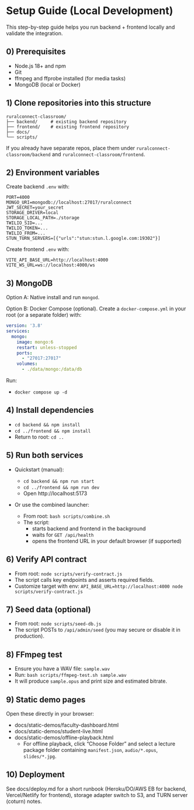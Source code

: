 # Setup Guide (Local Development)

This step-by-step guide helps you run backend + frontend locally and validate the integration.

## 0) Prerequisites

- Node.js 18+ and npm
- Git
- ffmpeg and ffprobe installed (for media tasks)
- MongoDB (local or Docker)

## 1) Clone repositories into this structure

```
ruralconnect-classroom/
├── backend/     # existing backend repository
├── frontend/    # existing frontend repository
├── docs/
└── scripts/
```

If you already have separate repos, place them under `ruralconnect-classroom/backend` and `ruralconnect-classroom/frontend`.

## 2) Environment variables

Create backend `.env` with:

```
PORT=4000
MONGO_URI=mongodb://localhost:27017/ruralconnect
JWT_SECRET=your_secret
STORAGE_DRIVER=local
STORAGE_LOCAL_PATH=./storage
TWILIO_SID=...
TWILIO_TOKEN=...
TWILIO_FROM=...
STUN_TURN_SERVERS=[{"urls":"stun:stun.l.google.com:19302"}]
```

Create frontend `.env` with:

```
VITE_API_BASE_URL=http://localhost:4000
VITE_WS_URL=ws://localhost:4000/ws
```

## 3) MongoDB

Option A: Native install and run `mongod`.

Option B: Docker Compose (optional). Create a `docker-compose.yml` in your root (or a separate folder) with:

```yaml
version: '3.8'
services:
  mongo:
    image: mongo:6
    restart: unless-stopped
    ports:
      - "27017:27017"
    volumes:
      - ./data/mongo:/data/db
```

Run:
- `docker compose up -d`

## 4) Install dependencies

- `cd backend && npm install`
- `cd ../frontend && npm install`
- Return to root: `cd ..`

## 5) Run both services

- Quickstart (manual):
  - `cd backend && npm run start`
  - `cd ../frontend && npm run dev`
  - Open http://localhost:5173

- Or use the combined launcher:
  - From root: `bash scripts/combine.sh`
  - The script:
    - starts backend and frontend in the background
    - waits for `GET /api/health`
    - opens the frontend URL in your default browser (if supported)

## 6) Verify API contract

- From root: `node scripts/verify-contract.js`
- The script calls key endpoints and asserts required fields.
- Customize target with env: `API_BASE_URL=http://localhost:4000 node scripts/verify-contract.js`

## 7) Seed data (optional)

- From root: `node scripts/seed-db.js`
- The script POSTs to `/api/admin/seed` (you may secure or disable it in production).

## 8) FFmpeg test

- Ensure you have a WAV file: `sample.wav`
- Run: `bash scripts/ffmpeg-test.sh sample.wav`
- It will produce `sample.opus` and print size and estimated bitrate.

## 9) Static demo pages

Open these directly in your browser:
- docs/static-demos/faculty-dashboard.html
- docs/static-demos/student-live.html
- docs/static-demos/offline-playback.html
  - For offline playback, click “Choose Folder” and select a lecture package folder containing `manifest.json`, `audio/*.opus`, `slides/*.jpg`.

## 10) Deployment

See docs/deploy.md for a short runbook (Heroku/DO/AWS EB for backend, Vercel/Netlify for frontend), storage adapter switch to S3, and TURN server (coturn) notes.